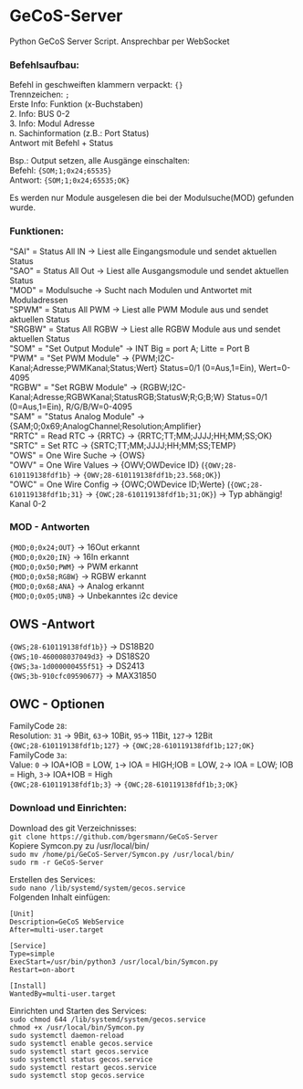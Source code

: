 # GeCoS-Server
Python GeCoS Server Script. Ansprechbar per WebSocket<br>


### Befehlsaufbau:<br>
Befehl in geschweiften klammern verpackt: ```{}``` <br>
Trennzeichen: ```;``` <br>
Erste Info: Funktion (x-Buchstaben) <br>
2. Info: BUS 0-2 <br>
3. Info: Modul Adresse <br> 
n. Sachinformation (z.B.: Port Status) <br> 
Antwort mit Befehl + Status <br>

Bsp.: Output setzen, alle Ausgänge einschalten:  <br> 
Befehl:     ```{SOM;1;0x24;65535}``` <br>
Antwort:    ```{SOM;1;0x24;65535;OK}``` <br>

Es werden nur Module ausgelesen die bei der Modulsuche(MOD) gefunden wurde. <br>

### Funktionen:<br>
"SAI" = Status All IN -> Liest alle Eingangsmodule und sendet aktuellen Status<br>
"SAO" = Status All Out -> Liest alle Ausgangsmodule und sendet aktuellen Status<br>
"MOD" = Modulsuche -> Sucht nach Modulen und Antwortet mit Moduladressen<br>
"SPWM" = Status All PWM -> Liest alle PWM Module aus und sendet aktuellen Status<br>
"SRGBW" = Status All RGBW -> Liest alle RGBW Module aus und sendet aktuellen Status<br>
"SOM" = "Set Output Module" -> INT Big = port A; Litte = Port B<br>
"PWM" = "Set PWM Module" -> {PWM;I2C-Kanal;Adresse;PWMKanal;Status;Wert} Status=0/1 (0=Aus,1=Ein), Wert=0-4095<br>
"RGBW" = "Set RGBW Module" -> {RGBW;I2C-Kanal;Adresse;RGBWKanal;StatusRGB;StatusW;R;G;B;W} Status=0/1 (0=Aus,1=Ein), R/G/B/W=0-4095 <br>
"SAM" = "Status Analog Module" -> {SAM;0;0x69;AnalogChannel;Resolution;Amplifier}  <br>
"RRTC" = Read RTC  -> {RRTC} -> {RRTC;TT;MM;JJJJ;HH;MM;SS;OK}  <br>
"SRTC" = Set RTC    ->  {SRTC;TT;MM;JJJJ;HH;MM;SS;TEMP} <br>
"OWS" = One Wire Suche -> {OWS} <br>
"OWV" = One Wire Values -> {OWV;OWDevice ID}  (```{OWV;28-610119138fdf1b}``` -> ```{OWV;28-610119138fdf1b;23.568;OK}```) <br>
"OWC" = One Wire Config -> {OWC;OWDevice ID;Werte}  (```{OWC;28-610119138fdf1b;31}``` -> ```{OWC;28-610119138fdf1b;31;OK}```) -> Typ abhängig! <br> 
Kanal 0-2<br>

### MOD - Antworten<br>
```{MOD;0;0x24;OUT}```    -> 16Out erkannt<br>
```{MOD;0;0x20;IN}```     -> 16In erkannt<br>
```{MOD;0;0x50;PWM}```    -> PWM erkannt<br>
```{MOD;0;0x58;RGBW}```   -> RGBW erkannt<br>
```{MOD;0;0x68;ANA}```    -> Analog erkannt<br>
```{MOD;0;0x05;UNB}```    -> Unbekanntes i2c device<br>

## OWS -Antwort <br>
```{OWS;28-610119138fdf1b}}``` -> DS18B20<br>
```{OWS;10-460008037049d3}```   -> DS18S20<br>
```{OWS;3a-1d000000455f51}``` -> DS2413<br>
```{OWS;3b-910cfc09590677}``` -> MAX31850<br>


## OWC - Optionen <br>
FamilyCode ```28```:<br>
Resolution: ```31``` -> 9Bit, ```63```-> 10Bit, ```95```-> 11Bit, ```127```-> 12Bit<br>
```{OWC;28-610119138fdf1b;127}``` -> ```{OWC;28-610119138fdf1b;127;OK}```<br>
FamilyCode ```3a```:<br>
Value: ```0``` -> IOA+IOB = LOW, ```1```-> IOA = HIGH;IOB = LOW, ```2```-> IOA = LOW; IOB = High, ```3```-> IOA+IOB = High<br>
```{OWC;28-610119138fdf1b;3}``` -> ```{OWC;28-610119138fdf1b;3;OK}```<br>

### Download und Einrichten:<br>
Download des git Verzeichnisses:<br>
`git clone https://github.com/bgersmann/GeCoS-Server`<br>
Kopiere Symcon.py zu /usr/local/bin/<br>
`sudo mv /home/pi/GeCoS-Server/Symcon.py /usr/local/bin/`<br>
`sudo rm -r GeCoS-Server`<br>

Erstellen des Services:<br>
`sudo nano /lib/systemd/system/gecos.service`<br>
Folgenden Inhalt einfügen: <br>
```
[Unit]
Description=GeCoS WebService
After=multi-user.target

[Service]
Type=simple
ExecStart=/usr/bin/python3 /usr/local/bin/Symcon.py
Restart=on-abort

[Install]
WantedBy=multi-user.target
```
Einrichten und Starten des Services: <br>
`sudo chmod 644 /lib/systemd/system/gecos.service`<br>
`chmod +x /usr/local/bin/Symcon.py`<br>
`sudo systemctl daemon-reload`<br>
`sudo systemctl enable gecos.service`<br>
`sudo systemctl start gecos.service`<br>
`sudo systemctl status gecos.service`<br>
`sudo systemctl restart gecos.service`<br>
`sudo systemctl stop gecos.service`<br>



